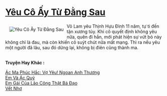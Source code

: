<a href="https://utruyen.com/yeu-co-ay-tu-dang-sau/24934/" title="Yêu Cô Ấy Từ Đằng Sau"><h1>Yêu Cô Ấy Từ Đằng Sau</h1></a><div style="display:table"><img align="right" style="float: left; padding: 10px;" src="https://utruyen.com/images/story/200x260/yeu-co-ay-tu-dang-sau-1582452626.jpg" alt="Yêu Cô Ấy Từ Đằng Sau"> Võ Lam yêu Thịnh Hựu Đình 11 năm, tự ti đến tận xương tủy. Khi cô quyết định không yêu nữa, quên đi hắn, mới phát hiện sự vứt bỏ này không chỉ là đau, mà còn khiến cô suýt chút nữa mất mạng. Thì ra nếu yêu một người đã lâu, sau đó dừng lại, không bị điên cũng thành ma.</div><p><br><b>Truyện Hay Khác :</b></p><a href="https://utruyen.com/ac-ma-phuc-hac-vo-yeu-ngoan-anh-thuong/24925/" alt="Ác Ma Phúc Hắc: Vợ Yêu! Ngoan Anh Thương">Ác Ma Phúc Hắc: Vợ Yêu! Ngoan Anh Thương</a><br/><a href="https://github.com/quanluxury/dammy/tree/master/truyenhay/22981/" alt="Em Và Ác Quỷ">Em Và Ác Quỷ</a><br/><a href="https://github.com/quanluxury/ngontinh_sac/tree/master/truyenhay/19538/" alt="Em Gái Của Lão Công Thật Bá Đạo">Em Gái Của Lão Công Thật Bá Đạo</a><br/><a href="https://www.pinterest.com/pin/684476843355706144" alt="Vết Nhơ">Vết Nhơ</a><br/>